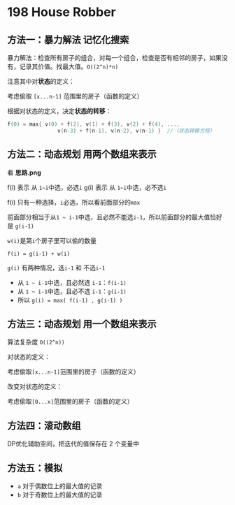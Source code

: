 # 198 House Robber

## 方法一：暴力解法 记忆化搜索

暴力解法：检查所有房子的组合，对每一个组合，检查是否有相邻的房子，如果没有，记录其价值。找最大值。`O((2^n)*n)`

注意其中对**状态**的定义：

考虑偷取 `[x...n-1]` 范围里的房子（函数的定义）

根据对状态的定义，决定**状态的转移**：

```cpp
f(0) = max{ v(0) + f(2), v(1) + f(3), v(2) + f(4), ..., 
                v(n-3) + f(n-1), v(n-2), v(n-1) }  //（状态转移方程）
```

## 方法二：动态规划 用两个数组来表示

看 **思路.png**

f(i) 表示 从 `1~i`中选，必选`i`
g(i) 表示 从 `1~i`中选，必不选`i`

f(i) 只有一种选择，`i`必选，所以看前面部分的`max`

前面部分相当于从`1 ~ i-1`中选，且必然不能选`i-1`，所以前面部分的最大值恰好是 `g(i-1)`

`w(i)`是第`i`个房子里可以偷的数量

`f(i) = g(i-1) + w(i)`

`g(i)` 有两种情况，选`i-1` 和 不选`i-1`

- 从 `1 ~ i-1`中选，且必然选 `i-1`：`f(i-1)`
- 从 `1 ~ i-1`中选，且必不选 `i-1`：`g(i-1)`
- 所以 `g(i) = max( f(i-1) , g(i-1) )`

## 方法三：动态规划 用一个数组来表示

算法复杂度 `O((2^n))`

对状态的定义：

考虑偷取`[x...n-1]`范围里的房子（函数的定义）

改变对状态的定义：

考虑偷取`[0...x]`范围里的房子（函数的定义）

## 方法四：滚动数组

DP优化辅助空间，把迭代的值保存在 2 个变量中

## 方法五：模拟

- `a` 对于偶数位上的最⼤值的记录
- `b` 对于奇数位上的最⼤值的记录
